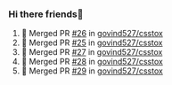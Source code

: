 ### Hi there friends👋


<!--START_SECTION:activity-->
1. 🎉 Merged PR [#26](https://github.com/govind527/csstox/pull/26) in [govind527/csstox](https://github.com/govind527/csstox)
2. 🎉 Merged PR [#25](https://github.com/govind527/csstox/pull/25) in [govind527/csstox](https://github.com/govind527/csstox)
3. 🎉 Merged PR [#27](https://github.com/govind527/csstox/pull/27) in [govind527/csstox](https://github.com/govind527/csstox)
4. 🎉 Merged PR [#28](https://github.com/govind527/csstox/pull/28) in [govind527/csstox](https://github.com/govind527/csstox)
5. 🎉 Merged PR [#29](https://github.com/govind527/csstox/pull/29) in [govind527/csstox](https://github.com/govind527/csstox)
<!--END_SECTION:activity-->
    



<!--
**govind527/govind527** is a ✨ _special_ ✨ repository because its `README.md` (this file) appears on your GitHub profile.

Here are some ideas to get you started:

- 🔭 I’m currently working on ...
- 🌱 I’m currently learning ...
- 👯 I’m looking to collaborate on ...
- 🤔 I’m looking for help with ...
- 💬 Ask me about ...
- 📫 How to reach me: ...
- 😄 Pronouns: ...
- ⚡ Fun fact: ...
-->
